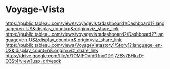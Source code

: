# Voyage-Vista
https://public.tableau.com/views/voyagevistadashboard1/Dashboard1?:language=en-US&:display_count=n&:origin=viz_share_link
https://public.tableau.com/views/voyagevistadashboard2/Dashboard2?:language=en-US&:display_count=n&:origin=viz_share_link
https://public.tableau.com/views/VoyageVistastory1/Story1?:language=en-US&:display_count=n&:origin=viz_share_link
https://drive.google.com/file/d/1OMlFOvfd0fnxGDYj7ZSs7BHkzD-Q3St4/view?usp=drivesdk
